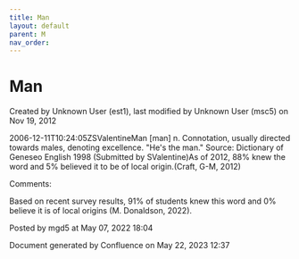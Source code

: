 ```yaml
---
title: Man
layout: default
parent: M
nav_order:
---
```


# Man

Created by  Unknown User (est1), last modified by  Unknown User (msc5) on Nov 19, 2012

2006-12-11T10:24:05ZSValentineMan [man] n. Connotation, usually directed towards males, denoting excellence. &quot;He's the man.&quot; Source: Dictionary of Geneseo English 1998 (Submitted by SValentine)As of 2012, 88% knew the word and 5% believed it to be of local origin.(Craft, G-M, 2012)

Comments:

Based on recent survey results, 91% of students knew this word and 0% believe it is of local origins (M. Donaldson, 2022). 

Posted by mgd5 at May 07, 2022 18:04

Document generated by Confluence on May 22, 2023 12:37


